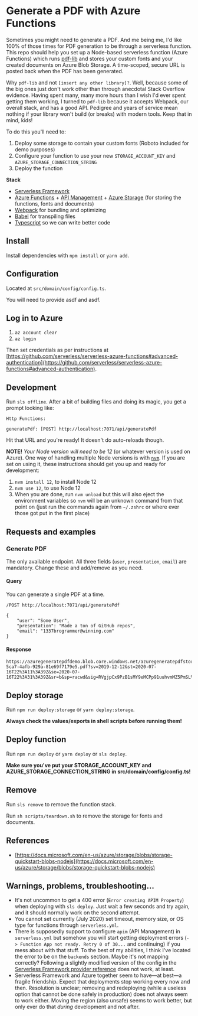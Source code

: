 # Generate a PDF with Azure Functions

Sometimes you might need to generate a PDF. And me being me, I'd like 100% of those times for PDF generation to be through a serverless function. This repo should help you set up a Node-based serverless function (Azure Functions) which runs [pdf-lib](https://github.com/Hopding/pdf-lib) and stores your custom fonts and your created documents on Azure Blob Storage. A time-scoped, secure URL is posted back when the PDF has been generated.

Why `pdf-lib` and not `[insert any other library]?`. Well, because some of the big ones just don't work other than through anecdotal Stack Overflow evidence. Having spent many, many more hours than I wish I'd ever spent getting them working, I turned to `pdf-lib` because it accepts Webpack, our overall stack, and has a good API. Pedigree and years of service mean nothing if your library won't build (or breaks) with modern tools. Keep that in mind, kids!

To do this you'll need to:

1. Deploy some storage to contain your custom fonts (Roboto included for demo purposes)
2. Configure your function to use your new `STORAGE_ACCOUNT_KEY` and `AZURE_STORAGE_CONNECTION_STRING`
3. Deploy the function

**Stack**

- [Serverless Framework](https://www.serverless.com)
- [Azure Functions](https://azure.microsoft.com/en-us/services/functions/) + [API Management](https://azure.microsoft.com/en-us/services/api-management/) + [Azure Storage](https://azure.microsoft.com/en-us/services/storage/) (for storing the functions, fonts and documents)
- [Webpack](https://webpack.js.org) for bundling and optimizing
- [Babel](https://babeljs.io) for transpiling files
- [Typescript](https://www.typescriptlang.org) so we can write better code

## Install

Install dependencies with `npm install` or `yarn add`.

## Configuration

Located at `src/domain/config/config.ts`.

You will need to provide asdf and asdf.

## Log in to Azure

1. `az account clear`
2. `az login`

Then set credentials as per instructions at [https://github.com/serverless/serverless-azure-functions#advanced-authentication](https://github.com/serverless/serverless-azure-functions#advanced-authentication).

## Development

Run `sls offline`. After a bit of building files and doing its magic, you get a prompt looking like:

```
Http Functions:

generatePdf: [POST] http://localhost:7071/api/generatePdf
```

Hit that URL and you're ready! It doesn't do auto-reloads though.

**NOTE!**
_Your Node version will need to be 12_ (or whatever version is used on Azure). One way of handling multiple Node versions is with [`nvm`](https://github.com/nvm-sh/nvm). If you are set on using it, these instructions should get you up and ready for development:

1. `nvm install 12`, to install Node 12
2. `nvm use 12`, to use Node 12
3. When you are done, run `nvm unload` but this will also eject the environment variables so `nvm` will be an unknown command from that point on (just run the commands again from `~/.zshrc` or where ever those got put in the first place)

## Requests and examples

### Generate PDF

The only available endpoint. All three fields (`user`, `presentation`, `email`) are mandatory. Change these and add/remove as you need.

#### Query

You can generate a single PDF at a time.

```
/POST http://localhost:7071/api/generatePdf

{
	"user": "Some User",
	"presentation": "Made a ton of GitHub repos",
	"email": "1337brogrammer@winning.com"
}
```

#### Response

```
https://azuregeneratepdfdemo.blob.core.windows.net/azuregeneratepdfstorage/documents/59f7b2dd-5ca7-4afb-929a-81e69f7179e5.pdf?sv=2019-12-12&st=2020-07-16T22%3A11%3A39Z&se=2020-07-16T22%3A31%3A39Z&sr=b&sp=racwd&sig=RVgjpCx9PzB1sMY9eMCPp91uuhvmMZ5PmSL%2FKqqSgbU%3D
```

## Deploy storage

Run `npm run deploy:storage` or `yarn deploy:storage`.

**Always check the values/exports in shell scripts before running them!**

## Deploy function

Run `npm run deploy` or `yarn deploy` or `sls deploy`.

**Make sure you've put your STORAGE_ACCOUNT_KEY and AZURE_STORAGE_CONNECTION_STRING in src/domain/config/config.ts!**

## Remove

Run `sls remove` to remove the function stack.

Run `sh scripts/teardown.sh` to remove the storage for fonts and documents.

## References

- [https://docs.microsoft.com/en-us/azure/storage/blobs/storage-quickstart-blobs-nodejs](https://docs.microsoft.com/en-us/azure/storage/blobs/storage-quickstart-blobs-nodejs)

## Warnings, problems, troubleshooting...

- It's not uncommon to get a 400 error (`Error creating APIM Property`) when deploying with `sls deploy`. Just wait a few seconds and try again, and it should normally work on the second attempt.
- You cannot set currently (July 2020) set timeout, memory size, or OS type for functions through `serverless.yml`.
- There is supposedly support to configure `apim` (API Management) in `serverless.yml` but somehow you will start getting deployment errors (`-> Function App not ready. Retry 0 of 30...` and continuing) if you mess about with that stuff. To the best of my abilities, I think I've located the error to be on the `backends` section. Maybe it's not mapping correctly? Following a slightly modified version of the config in the [Serverless Framework provider reference](https://www.serverless.com/framework/docs/providers/azure/guide/serverless.yml/) does not work, at least.
- Serverless Framework and Azure together seem to have—at best—a fragile friendship. Expect that deployments stop working every now and then. Resolution is unclear; removing and redeploying (while a useless option that cannot be done safely in production) does not always seem to work either. Moving the region (also unsafe) seems to work better, but only ever do that _during_ development and not after.
